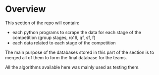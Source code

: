 # Overview

This section of the repo will contain:
- each python programs to scrape the data for each stage of the competition
(group stages, ro16, qf, sf, f)
- each data related to each stage of the competition

The main purpose of the databases stored in this part of the section is to merged all of them to form the final database for the teams.

All the algorithms available here was mainly used as testing them.